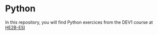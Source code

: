 # Python

In this repository, you will find Python exercices from the DEV1 course at [HE2B-ESI](https://he2b.be/formations/developpeur-dapplications/)
